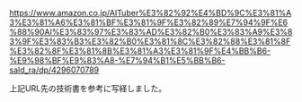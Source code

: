 https://www.amazon.co.jp/AITuber%E3%82%92%E4%BD%9C%E3%81%A3%E3%81%A6%E3%81%BF%E3%81%9F%E3%82%89%E7%94%9F%E6%88%90AI%E3%83%97%E3%83%AD%E3%82%B0%E3%83%A9%E3%83%9F%E3%83%B3%E3%82%B0%E3%81%8C%E3%82%88%E3%81%8F%E3%82%8F%E3%81%8B%E3%81%A3%E3%81%9F%E4%BB%B6-%E9%98%BF%E9%83%A8-%E7%94%B1%E5%BB%B6-sald_ra/dp/4296070789

上記URL先の技術書を参考に写経しました。
